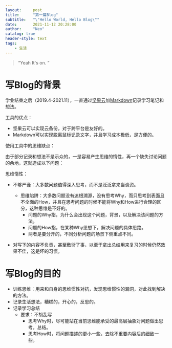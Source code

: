 ```yaml
---
layout:     post
title:      "第一篇Blog"
subtitle:   "\"Hello World, Hello Blog\""
date:       2021-11-12 20:28:00
author:     "Neo"
catalog: true
header-style: text
tags:
    - 生活
---
```


> “Yeah It's on. ”

# 写Blog的背景

学业结束之后（2019.4-2021.11），一直通过[坚果云](https://www.jianguoyun.com/)加[Markdown](https://www.typora.io/)记录学习笔记和想法。

工具的优点：

* 坚果云可以实现云备份，对于跨平台是友好的。
* Markdown可以实现脱离鼠标记录文字，并且学习成本极低，是方便的。

使用工具中的思维缺点：

由于部分记录和想法不是示众的，一是容易产生思维的惰性，再一个缺失讨论问题的余地，这就造成以下问题：

思维惰性：

* 不够严谨：大多数问题值得深入思考，而不是泛泛拿来当谈资。
  * 思维陷阱：大多数问题没有追根溯源，没有思考Why，而只思考到表面且不全面的How，并且在思考问题的时候不能将Why和How进行合理的区分，这种思维是不好的。
    * 问题的Why指，为什么会出现这个问题，背景，以及解决该问题的方法。
    * 问题的How指，在某种Why思想下，解决问题的具体思路。
    * 两者是要分开的，不同分析问题的场景下侧重点不同。

* 对写下的内容不负责，甚至敷衍了事，以至于拿出总结用来复习的时候仍然效果不佳，这是坏的习惯。

# 写Blog的目的

* 训练思维：用来和自身的思维惯性对抗，发现思维惯性的漏洞，对此找到解决的方法。
* 记录生活想法，糟糕的，开心的，反思的。
* 记录学习总结
  * 要求：不胡乱写
    * 思考Why时，尽可能站在当前思维能承受的最高层抽象对问题做出思考，总结。
    * 思考How时，将问题描述的更小一些，去除不重要内容后的细致一些。





